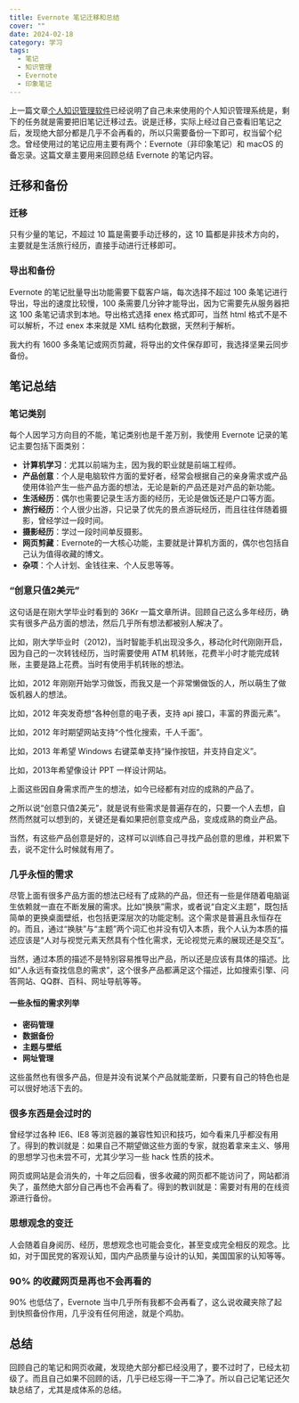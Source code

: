```yaml
---
title: Evernote 笔记迁移和总结
cover: ""
date: 2024-02-18
category: 学习
tags:
  - 笔记
  - 知识管理
  - Evernote
  - 印象笔记
---
```


上一篇文章[个人知识管理软件](https://xiaocaoge.com/personal-knowledge-management-software/)已经说明了自己未来使用的个人知识管理系统是，剩下的任务就是需要把旧笔记迁移过去。说是迁移，实际上经过自己查看旧笔记之后，发现绝大部分都是几乎不会再看的，所以只需要备份一下即可，权当留个纪念。曾经使用过的笔记应用主要有两个：Evernote（非印象笔记）和 macOS 的备忘录。这篇文章主要用来回顾总结 Evernote 的笔记内容。

## 迁移和备份

### 迁移

只有少量的笔记，不超过 10 篇是需要手动迁移的，这 10 篇都是非技术方向的，主要就是生活旅行经历，直接手动进行迁移即可。

### 导出和备份

Evernote 的笔记批量导出功能需要下载客户端，每次选择不超过 100 条笔记进行导出，导出的速度比较慢，100 条需要几分钟才能导出，因为它需要先从服务器把这 100 条笔记请求到本地。导出格式选择 enex 格式即可，当然 html 格式不是不可以解析，不过 enex 本来就是 XML 结构化数据，天然利于解析。

我大约有 1600 多条笔记或网页剪藏，将导出的文件保存即可，我选择坚果云同步备份。

## 笔记总结

### 笔记类别

每个人因学习方向目的不能，笔记类别也是千差万别，我使用 Evernote 记录的笔记主要包括下面类别：

* **计算机学习**：尤其以前端为主，因为我的职业就是前端工程师。
* **产品创意**：个人是电脑软件方面的爱好者，经常会根据自己的亲身需求或产品使用体验产生一些产品方面的想法，无论是新的产品还是对产品的新功能。
* **生活经历**：偶尔也需要记录生活方面的经历，无论是做饭还是户口等方面。
* **旅行经历**：个人很少出游，只记录了优先的景点游玩经历，而且往往伴随着摄影，曾经学过一段时间。
* **摄影经历**：学过一段时间单反摄影。
* **网页剪藏**：Evernote的一大核心功能，主要就是计算机方面的，偶尔也包括自己认为值得收藏的博文。
* **杂项**：个人计划、金钱往来、个人反思等等。

### “创意只值2美元”

这句话是在刚大学毕业时看到的 36Kr 一篇文章所讲。回顾自己这么多年经历，确实有很多产品方面的想法，然后几乎所有想法都被别人解决了。

比如，刚大学毕业时（2012)，当时智能手机出现没多久，移动化时代刚刚开启，因为自己的一次转钱经历，当时需要使用 ATM 机转账，花费半小时才能完成转账，主要是路上花费。当时有使用手机转账的想法。

比如，2012 年刚刚开始学习做饭，而我又是一个非常懒做饭的人，所以萌生了做饭机器人的想法。

比如，2012 年突发奇想“各种创意的电子表，支持 api 接口，丰富的界面元素”。

比如，2012 年时期望网站支持“个性化搜索，千人千面”。

比如，2013 年希望 Windows 右键菜单支持“操作按钮，并支持自定义”。

比如，2013年希望像设计 PPT 一样设计网站。

上面这些因自身需求而产生的想法，如今已经都有对应的成熟的产品了。

之所以说“创意只值2美元”，就是说有些需求是普遍存在的，只要一个人去想，自然而然就可以想到的，关键还是看如果把创意变成产品，变成成熟的商业产品。

当然，有这些产品创意是好的，这样可以训练自己寻找产品创意的思维，并积累下去，说不定什么时候就有用了。

### 几乎永恒的需求

尽管上面有很多产品方面的想法已经有了成熟的产品，但还有一些是伴随着电脑诞生依赖就一直在不断发展的需求。比如“换肤”需求，或者说“自定义主题”，既包括简单的更换桌面壁纸，也包括更深层次的功能定制。这个需求是普遍且永恒存在的。而且，通过“换肤”与“主题”两个词汇也并没有切入本质，我个人认为本质的描述应该是“人对与视觉元素天然具有个性化需求，无论视觉元素的展现还是交互”。

当然，通过本质的描述不是特别容易推导出产品，所以还是应该有具体的描述。比如“人永远有查找信息的需求”，这个很多产品都满足这个描述，比如搜索引擎、问答网站、QQ群、百科、网址导航等等。

#### 一些永恒的需求列举

* **密码管理**
* **数据备份**
* **主题与壁纸**
* **网址管理**
  
这些虽然也有很多产品，但是并没有说某个产品就能垄断，只要有自己的特色也是可以很好地活下去的。

### 很多东西是会过时的

曾经学过各种 IE6、IE8 等浏览器的兼容性知识和技巧，如今看来几乎都没有用了。得到的教训就是：如果自己不期望做这些方面的专家，就抱着拿来主义、够用的思想学习也未尝不可，尤其少学习一些 hack 性质的技术。

网页或网站是会消失的，十年之后回看，很多收藏的网页都不能访问了，网站都消失了，虽然绝大部分自己再也不会再看了。得到的教训就是：需要对有用的在线资源进行备份。

### 思想观念的变迁

人会随着自身阅历、经历，思想观念也可能会变化，甚至变成完全相反的观念。比如，对于国民党的客观认知，国内产品质量与设计的认知，美国国家的认知等等。

### 90% 的收藏网页是再也不会再看的

90% 也低估了，Evernote 当中几乎所有我都不会再看了，这么说收藏夹除了起到快照备份作用，几乎没有任何用途，就是个鸡肋。

## 总结

回顾自己的笔记和网页收藏，发现绝大部分都已经没用了，要不过时了，已经太初级了。而且自己如果不回顾的话，几乎已经忘得一干二净了。所以自己记笔记还欠缺总结了，尤其是成体系的总结。